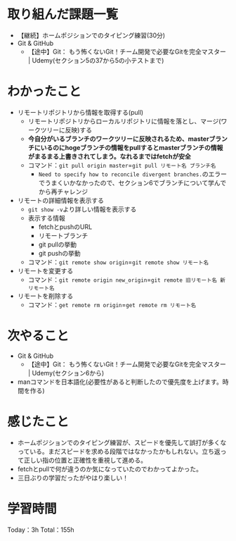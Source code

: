 # 取り組んだ課題一覧
- 【継続】ホームポジションでのタイピング練習(30分)
- Git & GitHub
	- 【途中】Git： もう怖くないGit！チーム開発で必要なGitを完全マスター | Udemy(セクション5の37から5の小テストまで)

# わかったこと
- リモートリポジトリから情報を取得する(pull)
	- リモートリポジトリからローカルリポジトリに情報を落とし、マージ(ワークツリーに反映)する
	- **今自分がいるブランチのワークツリーに反映されるため、masterブランチにいるのにhogeブランチの情報をpullするとmasterブランチの情報がまるまる上書きされてしまう。なれるまではfetchが安全**
	- コマンド：`git pull origin master`=`git pull リモート名 ブランチ名`
		- `Need to specify how to reconcile divergent branches.`のエラーでうまくいかなかったので、セクション6でブランチについて学んでから再チャレンジ
- リモートの詳細情報を表示する
	- `git show -v`より詳しい情報を表示する
	- 表示する情報
		- fetchとpushのURL
		- リモートブランチ
		- git pullの挙動
		- git pushの挙動
	- コマンド：`git remote show origin`=`git remote show リモート名`
- リモートを変更する
	- コマンド：`git remote origin new_origin`=`git remote 旧リモート名 新リモート名`
- リモートを削除する
	- コマンド：`get remote rm origin`=`get remote rm リモート名`

# 次やること
- Git & GitHub
	- 【途中】Git： もう怖くないGit！チーム開発で必要なGitを完全マスター | Udemy(セクション6から)
- manコマンドを日本語化(必要性があると判断したので優先度を上げます。時間を作る)

# 感じたこと
- ホームポジションでのタイピング練習が、スピードを優先して誤打が多くなっている。まだスピードを求める段階ではなかったかもしれない。立ち返って正しい指の位置と正確性を重視して進める。
- fetchとpullで何が違うのか気になっていたのでわかってよかった。
- 三日ぶりの学習だったがやはり楽しい！

# 学習時間
Today：3h Total：155h
